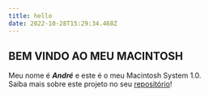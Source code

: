 ```yaml
---
title: hello
date: 2022-10-28T15:29:34.468Z
---
```


## BEM VINDO AO MEU MACINTOSH
Meu nome é ***André*** e este é o meu Macintosh System 1.0.\
Saiba mais sobre este projeto no seu [repositório](https://github.com/andrerocco/macintosh-static-generated-site)!
